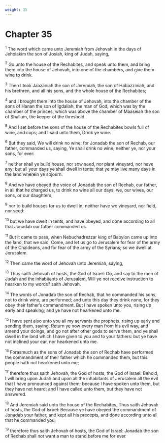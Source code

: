 ```yaml
---
weight: 35
---
```


# Chapter 35

<sup>1</sup> The word which came unto Jeremiah from Jehovah in the days of Jehoiakim the son of Josiah, king of Judah, saying, 

<sup>2</sup> Go unto the house of the Rechabites, and speak unto them, and bring them into the house of Jehovah, into one of the chambers, and give them wine to drink. 

<sup>3</sup> Then I took Jaazaniah the son of Jeremiah, the son of Habazziniah, and his brethren, and all his sons, and the whole house of the Rechabites; 

<sup>4</sup> and I brought them into the house of Jehovah, into the chamber of the sons of Hanan the son of Igdaliah, the man of God, which was by the chamber of the princes, which was above the chamber of Maaseiah the son of Shallum, the keeper of the threshold. 

<sup>5</sup> And I set before the sons of the house of the Rechabites bowls full of wine, and cups; and I said unto them, Drink ye wine. 

<sup>6</sup> But they said, We will drink no wine; for Jonadab the son of Rechab, our father, commanded us, saying, Ye shall drink no wine, neither ye, nor your sons, for ever: 

<sup>7</sup> neither shall ye build house, nor sow seed, nor plant vineyard, nor have any; but all your days ye shall dwell in tents; that ye may live many days in the land wherein ye sojourn. 

<sup>8</sup> And we have obeyed the voice of Jonadab the son of Rechab, our father, in all that he charged us, to drink no wine all our days, we, our wives, our sons, or our daughters; 

<sup>9</sup> nor to build houses for us to dwell in; neither have we vineyard, nor field, nor seed: 

<sup>10</sup> but we have dwelt in tents, and have obeyed, and done according to all that Jonadab our father commanded us. 

<sup>11</sup> But it came to pass, when Nebuchadrezzar king of Babylon came up into the land, that we said, Come, and let us go to Jerusalem for fear of the army of the Chaldeans, and for fear of the army of the Syrians; so we dwell at Jerusalem. 

<sup>12</sup> Then came the word of Jehovah unto Jeremiah, saying, 

<sup>13</sup> Thus saith Jehovah of hosts, the God of Israel: Go, and say to the men of Judah and the inhabitants of Jerusalem, Will ye not receive instruction to hearken to my words? saith Jehovah. 

<sup>14</sup> The words of Jonadab the son of Rechab, that he commanded his sons, not to drink wine, are performed; and unto this day they drink none, for they obey their father’s commandment. But I have spoken unto you, rising up early and speaking; and ye have not hearkened unto me. 

<sup>15</sup> I have sent also unto you all my servants the prophets, rising up early and sending them, saying, Return ye now every man from his evil way, and amend your doings, and go not after other gods to serve them, and ye shall dwell in the land which I have given to you and to your fathers: but ye have not inclined your ear, nor hearkened unto me. 

<sup>16</sup> Forasmuch as the sons of Jonadab the son of Rechab have performed the commandment of their father which he commanded them, but this people hath not hearkened unto me; 

<sup>17</sup> therefore thus saith Jehovah, the God of hosts, the God of Israel: Behold, I will bring upon Judah and upon all the inhabitants of Jerusalem all the evil that I have pronounced against them; because I have spoken unto them, but they have not heard; and I have called unto them, but they have not answered. 

<sup>18</sup> And Jeremiah said unto the house of the Rechabites, Thus saith Jehovah of hosts, the God of Israel: Because ye have obeyed the commandment of Jonadab your father, and kept all his precepts, and done according unto all that he commanded you; 

<sup>19</sup> therefore thus saith Jehovah of hosts, the God of Israel: Jonadab the son of Rechab shall not want a man to stand before me for ever. 


